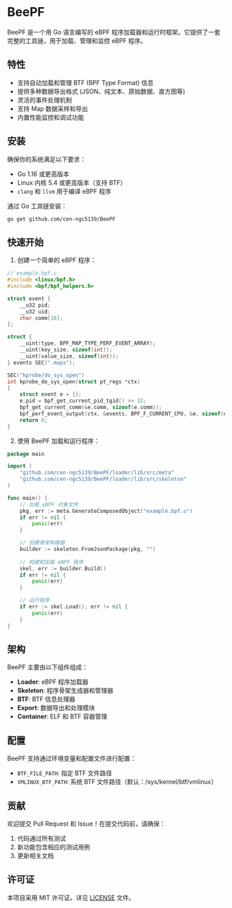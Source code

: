 # BeePF

BeePF 是一个用 Go 语言编写的 eBPF 程序加载器和运行时框架。它提供了一套完整的工具链，用于加载、管理和监控 eBPF 程序。

## 特性

- 支持自动加载和管理 BTF (BPF Type Format) 信息
- 提供多种数据导出格式 (JSON、纯文本、原始数据、直方图等)
- 灵活的事件处理机制
- 支持 Map 数据采样和导出
- 内置性能监控和调试功能

## 安装

确保你的系统满足以下要求：

- Go 1.16 或更高版本
- Linux 内核 5.4 或更高版本（支持 BTF）
- `clang` 和 `llvm` 用于编译 eBPF 程序

通过 Go 工具链安装：

```bash
go get github.com/cen-ngc5139/BeePF
```

## 快速开始

1. 创建一个简单的 eBPF 程序：

```c
// example.bpf.c
#include <linux/bpf.h>
#include <bpf/bpf_helpers.h>

struct event {
    __u32 pid;
    __u32 uid;
    char comm[16];
};

struct {
    __uint(type, BPF_MAP_TYPE_PERF_EVENT_ARRAY);
    __uint(key_size, sizeof(int));
    __uint(value_size, sizeof(int));
} events SEC(".maps");

SEC("kprobe/do_sys_open")
int kprobe_do_sys_open(struct pt_regs *ctx)
{
    struct event e = {};
    e.pid = bpf_get_current_pid_tgid() >> 32;
    bpf_get_current_comm(&e.comm, sizeof(e.comm));
    bpf_perf_event_output(ctx, &events, BPF_F_CURRENT_CPU, &e, sizeof(e));
    return 0;
}
```

2. 使用 BeePF 加载和运行程序：

```go
package main

import (
    "github.com/cen-ngc5139/BeePF/loader/lib/src/meta"
    "github.com/cen-ngc5139/BeePF/loader/lib/src/skeleton"
)

func main() {
    // 加载 eBPF 对象文件
    pkg, err := meta.GenerateComposedObject("example.bpf.o")
    if err != nil {
        panic(err)
    }

    // 创建骨架构建器
    builder := skeleton.FromJsonPackage(pkg, "")
    
    // 构建和加载 eBPF 程序
    skel, err := builder.Build()
    if err != nil {
        panic(err)
    }

    // 运行程序
    if err := skel.Load(); err != nil {
        panic(err)
    }
}
```

## 架构

BeePF 主要由以下组件组成：

- **Loader**: eBPF 程序加载器
- **Skeleton**: 程序骨架生成器和管理器
- **BTF**: BTF 信息处理器
- **Export**: 数据导出和处理模块
- **Container**: ELF 和 BTF 容器管理

## 配置

BeePF 支持通过环境变量和配置文件进行配置：

- `BTF_FILE_PATH`: 指定 BTF 文件路径
- `VMLINUX_BTF_PATH`: 系统 BTF 文件路径（默认：/sys/kernel/btf/vmlinux）

## 贡献

欢迎提交 Pull Request 和 Issue！在提交代码前，请确保：

1. 代码通过所有测试
2. 新功能包含相应的测试用例
3. 更新相关文档

## 许可证

本项目采用 MIT 许可证。详见 [LICENSE](LICENSE) 文件。
